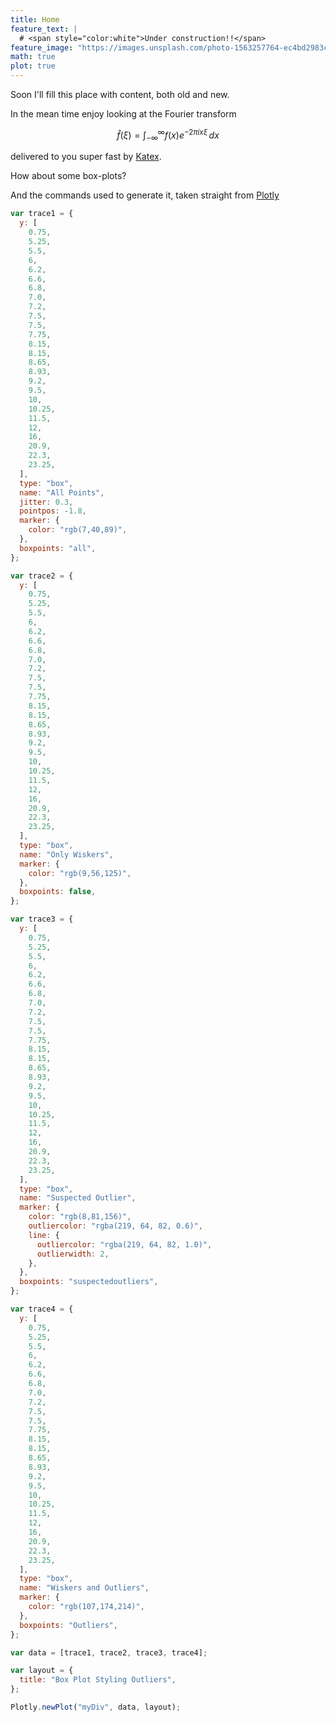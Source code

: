 ```yaml
---
title: Home
feature_text: |
  # <span style="color:white">Under construction!!</span>
feature_image: "https://images.unsplash.com/photo-1563257764-ec4bd2983cbe?ixlib=rb-1.2.1&ixid=MXwxMjA3fDB8MHxwaG90by1wYWdlfHx8fGVufDB8fHw%3D&auto=format&fit=crop&w=1350&q=80"
math: true
plot: true
---
```


Soon I'll fill this place with content, both old and new.

In the mean time enjoy looking at the Fourier transform

$$\hat f(\xi) = \int_{-\infty}^{\infty}f(x)e^{-2\pi i x\xi}\,dx $$

delivered to you super fast by [Katex](https://katex.org).

How about some box-plots?

<div id="myDiv">
<script type="text/javascript">
var trace1 = {
  y: [0.75, 5.25, 5.5, 6, 6.2, 6.6, 6.80, 7.0, 7.2, 7.5, 7.5, 7.75, 8.15, 8.15, 8.65, 8.93, 9.2, 9.5, 10, 10.25, 11.5, 12, 16, 20.90, 22.3, 23.25],
  type: 'box',
  name: 'All Points',
  jitter: 0.3,
  pointpos: -1.8,
  marker: {
    color: 'rgb(7,40,89)'
  },
  boxpoints: 'all'
};

var trace2 = {
y: [0.75, 5.25, 5.5, 6, 6.2, 6.6, 6.80, 7.0, 7.2, 7.5, 7.5, 7.75, 8.15, 8.15, 8.65, 8.93, 9.2, 9.5, 10, 10.25, 11.5, 12, 16, 20.90, 22.3, 23.25],
type: 'box',
name: 'Only Wiskers',
marker: {
color: 'rgb(9,56,125)'
},
boxpoints: false
};

var trace3 = {
y: [0.75, 5.25, 5.5, 6, 6.2, 6.6, 6.80, 7.0, 7.2, 7.5, 7.5, 7.75, 8.15, 8.15, 8.65, 8.93, 9.2, 9.5, 10, 10.25, 11.5, 12, 16, 20.90, 22.3, 23.25],
type: 'box',
name: 'Suspected Outlier',
marker: {
color: 'rgb(8,81,156)',
outliercolor: 'rgba(219, 64, 82, 0.6)',
line: {
outliercolor: 'rgba(219, 64, 82, 1.0)',
outlierwidth: 2
}
},
boxpoints: 'suspectedoutliers'
};

var trace4 = {
y: [0.75, 5.25, 5.5, 6, 6.2, 6.6, 6.80, 7.0, 7.2, 7.5, 7.5, 7.75, 8.15, 8.15, 8.65, 8.93, 9.2, 9.5, 10, 10.25, 11.5, 12, 16, 20.90, 22.3, 23.25],
type: 'box',
name: 'Wiskers and Outliers',
marker: {
color: 'rgb(107,174,214)'
},
boxpoints: 'Outliers'
};

var data = [trace1, trace2, trace3, trace4];

var layout = {
title: 'Box Plot Styling Outliers'
};

Plotly.newPlot('myDiv', data, layout);
</script>

</div>

And the commands used to generate it, taken straight from [Plotly](https://plotly.com)

```javascript
var trace1 = {
  y: [
    0.75,
    5.25,
    5.5,
    6,
    6.2,
    6.6,
    6.8,
    7.0,
    7.2,
    7.5,
    7.5,
    7.75,
    8.15,
    8.15,
    8.65,
    8.93,
    9.2,
    9.5,
    10,
    10.25,
    11.5,
    12,
    16,
    20.9,
    22.3,
    23.25,
  ],
  type: "box",
  name: "All Points",
  jitter: 0.3,
  pointpos: -1.8,
  marker: {
    color: "rgb(7,40,89)",
  },
  boxpoints: "all",
};

var trace2 = {
  y: [
    0.75,
    5.25,
    5.5,
    6,
    6.2,
    6.6,
    6.8,
    7.0,
    7.2,
    7.5,
    7.5,
    7.75,
    8.15,
    8.15,
    8.65,
    8.93,
    9.2,
    9.5,
    10,
    10.25,
    11.5,
    12,
    16,
    20.9,
    22.3,
    23.25,
  ],
  type: "box",
  name: "Only Wiskers",
  marker: {
    color: "rgb(9,56,125)",
  },
  boxpoints: false,
};

var trace3 = {
  y: [
    0.75,
    5.25,
    5.5,
    6,
    6.2,
    6.6,
    6.8,
    7.0,
    7.2,
    7.5,
    7.5,
    7.75,
    8.15,
    8.15,
    8.65,
    8.93,
    9.2,
    9.5,
    10,
    10.25,
    11.5,
    12,
    16,
    20.9,
    22.3,
    23.25,
  ],
  type: "box",
  name: "Suspected Outlier",
  marker: {
    color: "rgb(8,81,156)",
    outliercolor: "rgba(219, 64, 82, 0.6)",
    line: {
      outliercolor: "rgba(219, 64, 82, 1.0)",
      outlierwidth: 2,
    },
  },
  boxpoints: "suspectedoutliers",
};

var trace4 = {
  y: [
    0.75,
    5.25,
    5.5,
    6,
    6.2,
    6.6,
    6.8,
    7.0,
    7.2,
    7.5,
    7.5,
    7.75,
    8.15,
    8.15,
    8.65,
    8.93,
    9.2,
    9.5,
    10,
    10.25,
    11.5,
    12,
    16,
    20.9,
    22.3,
    23.25,
  ],
  type: "box",
  name: "Wiskers and Outliers",
  marker: {
    color: "rgb(107,174,214)",
  },
  boxpoints: "Outliers",
};

var data = [trace1, trace2, trace3, trace4];

var layout = {
  title: "Box Plot Styling Outliers",
};

Plotly.newPlot("myDiv", data, layout);
```
